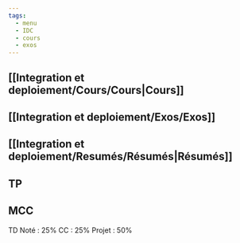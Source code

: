 ```yaml
---
tags:
  - menu
  - IDC
  - cours
  - exos
---
```

## [[Integration et deploiement/Cours/Cours|Cours]]
## [[Integration et deploiement/Exos/Exos]]
## [[Integration et deploiement/Resumés/Résumés|Résumés]]
## TP

## MCC

TD Noté : 25%
CC : 25%
Projet : 50%